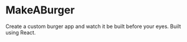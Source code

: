 # MakeABurger
Create a custom burger app and watch it be built before your eyes. Built using React.
